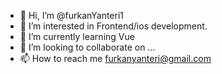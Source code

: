 - 👋 Hi, I’m @furkanYanteri1
- 👀 I’m interested in Frontend/ios development.
- 🌱 I’m currently learning Vue
- 💞️ I’m looking to collaborate on ...
- 📫 How to reach me furkanyanteri@gmail.com
